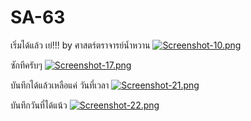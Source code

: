 # SA-63
เริ่มได้แล้ว เย่!!! by ศาสตร์ตราจารย์น้ำหวาน
[![Screenshot-10.png](https://i.postimg.cc/xdLqSrn3/Screenshot-10.png)](https://postimg.cc/Lq6mzbqJ)

ซักทีครับๆ
[![Screenshot-17.png](https://i.postimg.cc/LstYTwJW/Screenshot-17.png)](https://postimg.cc/WD41p96m)

บันทึกได้แล้วเหลือแค่ วันที่เวลา
[![Screenshot-21.png](https://i.postimg.cc/6pc430tx/Screenshot-21.png)](https://postimg.cc/WdD1Y0d5)

บันทึกวันที่ได้แน้ว
[![Screenshot-22.png](https://i.postimg.cc/5yCYSCPM/Screenshot-22.png)](https://postimg.cc/xN910cDs)
